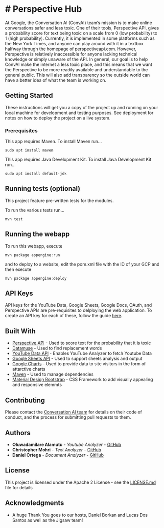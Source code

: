 # # Perspective Hub

At Google, the Conversation AI (ConvAI) team’s mission is to make online conversations safer and less toxic. One of their tools, Perspective API, gives a probability score for text being toxic on a scale from 0 (low probability) to 1 (high probability). Currently, it is implemented in some platforms such as the New York Times, and anyone can play around with it in a textbox halfway through the homepage of perspectiveapi.com. However, Perspective is relatively inaccessible for anyone lacking technical knowledge or simply unaware of the API. In general, our goal is to help ConvAI make the internet a less toxic place, and this means that we want the Perspective to be more readily available and understandable to the general public. This will also add transparency so the outside world can have a better idea of what the team is working on.

## Getting Started

These instructions will get you a copy of the project up and running on your local machine for development and testing purposes. See deployment for notes on how to deploy the project on a live system.

### Prerequisites
This app requires Maven. To install Maven run...
```
sudo apt install maven
```
This app requires Java Development Kit. To install Java Development Kit run...
```
sudo apt install default-jdk 
```

## Running tests (optional)

This project feature pre-written tests for the modules. 

To run the various tests run...
```
mvn test 
```

## Running the webapp

To run this webapp, execute

```
mvn package appengine:run
```

and to deploy to a website, edit the pom.xml file with the ID of your GCP and then execute

```
mvn package appengine:deploy
```

## API Keys

API keys for the YouTube Data, Google Sheets, Google Docs, OAuth, and Perspective APIs are pre-requisites to delploying the web application.
To create an API key for each of these, follow the guide [here](https://cloud.google.com/docs/authentication/api-keys#creating_an_api_key).

## Built With

* [Perspective API](http://perspectiveapi.com/#/home) - Used to score text for the probability that it is toxic
* [Datamuse](https://www.datamuse.com/api/) - Used to find replacement words 
* [YouTube Data API](https://developers.google.com/youtube/v3) - Enables YouTube Analyzer to fetch Youtube Data
* [Google Sheets API](https://developers.google.com/sheets/api) - Used to support sheets analysis and output
* [Google Charts](https://developers.google.com/chart) - Used to provide data to site visitors in the form of attarctive charts  
* [Maven](https://maven.apache.org/) - Used to manage dependencies
* [Material Design Bootstrap](https://mdbootstrap.com/) - CSS Framework to add visually appealing and responsive elemmts

## Contributing

Please contact the [Conversation AI team](https://conversationai.github.io/) for details on their code of conduct, and the process for submitting pull requests to them. 

## Authors

* **Oluwadamilare Alamutu** - *Youtube Analyzer* - [GitHub](https://github.com/olu144)
* **Christopher Mohri** - *Text Analyzer* - [GitHub](https://github.com/chrismohrii)
* **Daniel Ortega** - *Document Analyzer* - [GitHub](https://github.com/danieldortega77)

## License

This project is licensed under the Apache 2 License - see the [LICENSE.md](https://github.com/googleinterns/step40-2020/blob/master/LICENSE) file for details

## Acknowledgments

* A huge Thank You goes to our hosts, Daniel Borkan and Lucas Dos Santos as well as the Jigsaw team!
